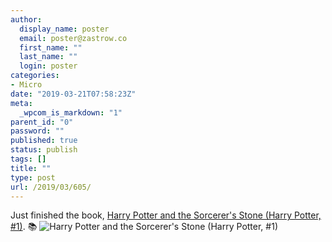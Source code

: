 ```yaml
---
author:
  display_name: poster
  email: poster@zastrow.co
  first_name: ""
  last_name: ""
  login: poster
categories:
- Micro
date: "2019-03-21T07:58:23Z"
meta:
  _wpcom_is_markdown: "1"
parent_id: "0"
password: ""
published: true
status: publish
tags: []
title: ""
type: post
url: /2019/03/605/
---
```

<p>Just finished the book, <a href="https://www.goodreads.com/review/show/2087910374?utm_medium=api&amp;utm_source=rss">Harry Potter and the Sorcerer's Stone (Harry Potter, #1)</a>. 📚 <img src="{{ site.baseurl }}/assets/2019/03/27880360.jpg" alt="Harry Potter and the Sorcerer's Stone (Harry Potter, #1)" /></p>
